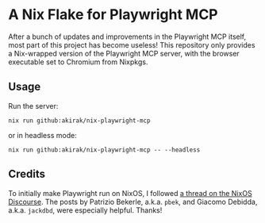# A Nix Flake for Playwright MCP
After a bunch of updates and improvements in the Playwright MCP itself, most
part of this project has become useless! This repository only provides a
Nix-wrapped version of the Playwright MCP server, with the browser executable
set to Chromium from Nixpkgs.
## Usage
Run the server:

``` shell
nix run github:akirak/nix-playwright-mcp
```

or in headless mode:

``` shell
nix run github:akirak/nix-playwright-mcp -- --headless
```
## Credits
To initially make Playwright run on NixOS, I followed [a thread on the NixOS
Discourse](https://discourse.nixos.org/t/running-playwright-tests/25655/). The
posts by Patrizio Bekerle, a.k.a. `pbek`, and Giacomo Debidda, a.k.a. `jackdbd`,
were especially helpful. Thanks!
